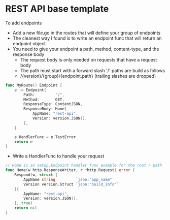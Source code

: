 # REST API base template

To add endpoints

- Add a new file.go in the routes that will define your group of endpoints
- The cleanest way I found is to write an endpoint func that will return an endpoint object
- You need to give your endpoint a path, method, content-type, and the response body
  - The request body is only needed on requests that have a request body
  - The path must start with a forward slash '/' paths are build as follows
  - /{version}/{group}/{endpoint.path} (trailing slashes are dropped)

```go
func MyRoute() Endpoint {
	e := Endpoint{
		Path:         "/",
		Method:       GET,
		ResponseType: ContentJSON,
		ResponseBody: Home{
			AppName: "rest-api",
			Version: version.JSON(),
		},
	}

	e.HandlerFunc = e.TestError
	return e
}
```

- Write a HandlerFunc to handle your request

```go
// Home is an setup.Endpoint handler func example for the root / path
func Home(w http.ResponseWriter, r *http.Request) error {
	Respond(w, struct {
		AppName string         `json:"app_name"`
		Version version.Struct `json:"build_info"`
	}{
		AppName: "rest-api",
		Version: version.JSON(),
	}, true)
	return nil
}
```
